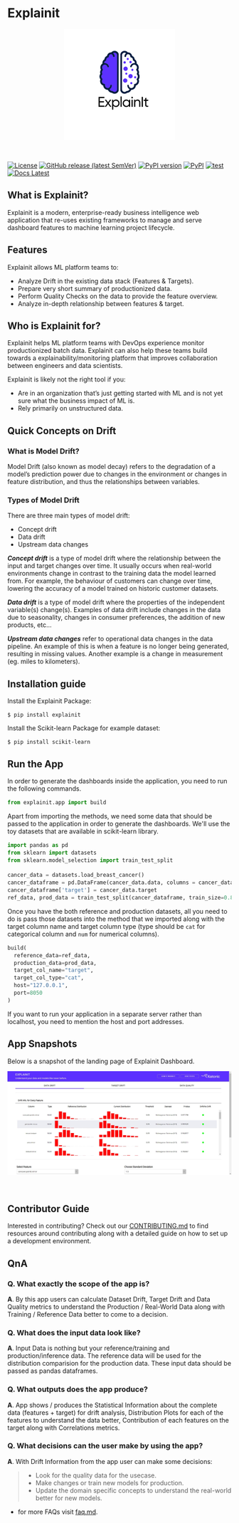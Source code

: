 <!--
Licensed to the Apache Software Foundation (ASF) under one
or more contributor license agreements.  See the NOTICE file
distributed with this work for additional information
regarding copyright ownership.  The ASF licenses this file
to you under the Apache License, Version 2.0 (the
"License"); you may not use this file except in compliance
with the License.  You may obtain a copy of the License at

  http://www.apache.org/licenses/LICENSE-2.0

Unless required by applicable law or agreed to in writing,
software distributed under the License is distributed on an
"AS IS" BASIS, WITHOUT WARRANTIES OR CONDITIONS OF ANY
KIND, either express or implied.  See the License for the
specific language governing permissions and limitations
under the License.
-->

# Explainit

<p align="center">
    <a href="https://katonic.ai/">
      <img src="https://raw.githubusercontent.com/katonic-dev/explainit/master/docs/assets/explainit-logo.png" width="250" hight="180">
    </a>
</p>
<br />

[![License](https://img.shields.io/badge/License-Apache%202.0-blue.svg)](https://opensource.org/licenses/Apache-2.0)
[![GitHub release (latest SemVer)](https://img.shields.io/github/v/release/katonic-dev/explainit?sort=semver)](https://github.com/katonic-dev/explainit/releases)
[![PyPI version](https://img.shields.io/pypi/v/explainit.svg)](https://pypi.python.org/pypi/explainit)
[![PyPI](https://img.shields.io/pypi/pyversions/explainit.svg?maxAge=2592000)](https://pypi.python.org/pypi/explainit)
[![test](https://github.com/katonic-dev/explainit/actions/workflows/tests.yml/badge.svg?branch=master&event=push)](https://github.com/katonic-dev/explainit/actions/workflows/tests.yml)
[![Docs Latest](https://img.shields.io/badge/docs-latest-blue.svg)](https://docs.katonic.ai/)

## What is Explainit?
Explainit is a modern, enterprise-ready business intelligence web application that re-uses existing frameworks to manage and serve dashboard features to machine learning project lifecycle.

## Features
Explainit allows ML platform teams to:
* Analyze Drift in the existing data stack (Features & Targets).
* Prepare very short summary of productionized data.
* Perform Quality Checks on the data to provide the feature overview.
* Analyze in-depth relationship between features & target.

## Who is Explainit for?
Explainit helps ML platform teams with DevOps experience monitor productionized batch data. Explainit can also help these teams build towards a explainability/monitoring platform that improves collaboration between engineers and data scientists.

Explainit is likely not the right tool if you:
* Are in an organization that’s just getting started with ML and is not yet sure what the business impact of ML is.
* Rely primarily on unstructured data.

## Quick Concepts on Drift
### What is Model Drift?
Model Drift (also known as model decay) refers to the degradation of a model’s prediction power due to changes in the environment or changes in feature distribution, and thus the relationships between variables.

### Types of Model Drift
There are three main types of model drift:

- Concept drift
- Data drift
- Upstream data changes

***Concept drift*** is a type of model drift where the relationship between the input and target changes over time. It usually occurs when real-world environments change in contrast to the training data the model learned from. For example, the behaviour of customers can change over time, lowering the accuracy of a model trained on historic customer datasets.

***Data drift*** is a type of model drift where the properties of the independent variable(s) change(s). Examples of data drift include changes in the data due to seasonality, changes in consumer preferences, the addition of new products, etc…

***Upstream data changes*** refer to operational data changes in the data pipeline. An example of this is when a feature is no longer being generated, resulting in missing values. Another example is a change in measurement (eg. miles to kilometers).

## Installation guide
Install the Explainit Package:
```commandline
$ pip install explainit
```

Install the Scikit-learn Package for example dataset:

```commandline
$ pip install scikit-learn
```
## Run the App

In order to generate the dashboards inside the application, you need to run the following commands.
```python
from explainit.app import build
```

Apart from importing the methods, we need some data that should be passed to the application in order to generate the dashboards.
We'll use the toy datasets that are available in scikit-learn library.

```python
import pandas as pd
from sklearn import datasets
from sklearn.model_selection import train_test_split

cancer_data = datasets.load_breast_cancer()
cancer_dataframe = pd.DataFrame(cancer_data.data, columns = cancer_data.feature_names)
cancer_dataframe['target'] = cancer_data.target
ref_data, prod_data = train_test_split(cancer_dataframe, train_size=0.80, shuffle=True)
```

Once you have the both reference and production datasets, all you need to do is pass those datasets into the method that we imported along with the target column name and target column type (type should be `cat` for categorical column and `num` for numerical columns).

```python
build(
  reference_data=ref_data,
  production_data=prod_data,
  target_col_name="target",
  target_col_type="cat",
  host="127.0.0.1",
  port=8050
)
```

If you want to run your application in a separate server rather than localhost, you need to mention the host and port addresses.

## App Snapshots
Below is a snapshot of the landing page of Explainit Dashboard.

<p align="center">
      <img src="https://raw.githubusercontent.com/katonic-dev/explainit/master/docs/assets/metrics_row.jpg">
</p>
<br />

## Contributor Guide
Interested in contributing? Check out our [CONTRIBUTING.md](https://github.com/katonic-dev/explainit/blob/master/CONTRIBUTING.md) to find resources around contributing along with a detailed guide on how to set up a development environment.

## QnA

### Q. What exactly the scope of the app is?
**A**. By this app users can calculate Dataset Drift, Target Drift and Data Quality metrics to understand the Production / Real-World Data along with Training / Reference Data better to come to a decision.

### Q. What does the input data look like?
**A**. Input Data is nothing but your reference/training and production/inference data. The reference data will be used for the distribution comparision for the production data. These input data should be passed as pandas dataframes.

### Q. What outputs does the app produce?
**A**. App shows / produces the Statistical Information about the complete data (features + target) for drift analysis, Distribution Plots for each of the features to understand the data better, Contribution of each features on the target along with Correlations metrics.

### Q. What decisions can the user make by using the app?
**A**. With Drift Information from the app user can make some decisions:
> * Look for the quality data for the usecase.
> * Make changes or train new models for production.
> * Update the domain specific concepts to understand the real-world better for new models.

 - for more FAQs visit [faq.md](https://github.com/katonic-dev/explainit/blob/master/docs/faq.md).
